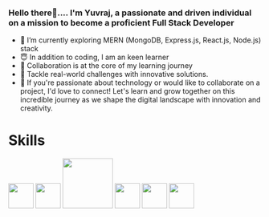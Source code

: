 ### Hello there👋.... I'm Yuvraj, a passionate and driven individual on a mission to become a proficient Full Stack Developer

- 🚀 I’m currently exploring MERN (MongoDB, Express.js, React.js, Node.js) stack
- 😇 In addition to coding, I am an keen learner
- 👯 Collaboration is at the core of my learning journey
- 🤔 Tackle real-world challenges with innovative solutions.
- 🌟 If you're passionate about technology or would like to collaborate on a project, I'd love to connect! Let's learn and grow together on this incredible journey as we shape the digital landscape with innovation and creativity.

# Skills
<a href="https://react.dev/"><img src="https://www.datocms-assets.com/45470/1631026680-logo-react-native.png?fm=webp](https://en.wikipedia.org/wiki/File:React-icon.svg)https://en.wikipedia.org/wiki/File:React-icon.svg](https://upload.wikimedia.org/wikipedia/commons/a/a7/React-icon.svg)https://upload.wikimedia.org/wikipedia/commons/a/a7/React-icon.svg" height=50/></a>
<a href="https://nodejs.org/it/docs"><img src="https://upload.wikimedia.org/wikipedia/commons/thumb/d/d9/Node.js_logo.svg/1920px-Node.js_logo.svg.png" height=50/></a>
<a href="https://expressjs.com/"><img src="https://geekflare.com/wp-content/uploads/2023/01/expressjs-680x220.png" height=100/></a>
<a href="https://www.mongodb.com/docs/"><img src="https://findlogovector.com/wp-content/uploads/2022/04/mongodb-logo-vector-2022.png" height=50/></a>
<a href="https://expressjs.com/"><img src="https://i.pinimg.com/564x/52/2e/6b/522e6bc1a11d1726a35f81cbd979395f.jpg" height=50/></a>
<a href="https://expressjs.com/"><img src="https://images.squarespace-cdn.com/content/v1/5489b1f6e4b0c7fbb9e64fcb/1624052013060-Q95Y1VII33SLD2R766T5/ecmas6_2.png?format=1500w" height=50/></a>


